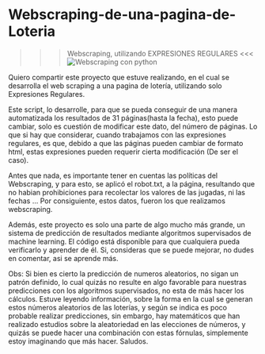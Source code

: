 # Webscraping-de-una-pagina-de-Loteria
>>> Webscraping, utilizando EXPRESIONES REGULARES &lt;&lt;&lt;
![Webscraping con python](https://user-images.githubusercontent.com/104275645/214004441-4afea3d9-3f2a-456b-bdfd-1c1654854845.jpg)

Quiero compartir este proyecto que estuve realizando, en el cual se desarrolla el web scraping a una pagina de lotería, utilizando solo Expresiones Regulares.

Este script, lo desarrolle, para que se pueda conseguir de una manera automatizada los resultados de 31 páginas(hasta la fecha), esto puede cambiar, solo es cuestión de modificar este dato, del número de páginas. Lo que si hay que considerar, cuando trabajamos con las expresiones regulares, es que, debido a que las páginas pueden cambiar de formato html, estas expresiones pueden requerir cierta modificación (De ser el caso).

Antes que nada, es importante tener en cuentas las políticas del Webscraping, y para esto, se aplicó el robot.txt, a la página, resultando que no habian prohibiciones para recolectar los valores de las jugadas, ni las fechas ... Por consiguiente, estos datos, fueron los que realizamos webscraping.

Además, este proyecto es solo una parte de algo mucho más grande, un sistema de predicción de resultados mediante algoritmos supervisados de machine learning. El código está disponible para que cualquiera pueda verificarlo y aprender de él. Si, consideras que se puede mejorar, no dudes en comentar, asi se aprende más.

Obs: Si bien es cierto la predicción de numeros aleatorios, no sigan un patrón definido, lo cual quizás no resulte en algo favorable para nuestras predicciones con los algoritmos supervisados, no esta de más hacer los cálculos. Estuve leyendo información, sobre la forma en la cual se generan estos números aleatorios de las loterías, y según se indica es poco probable realizar predicciones, sin embargo, hay matemáticos que han realizado estudios sobre la aleatoriedad en las elecciones de números, y quizás se puede hacer una combinación con estas fórnulas, simplemente estoy imaginando que más hacer. Saludos.

